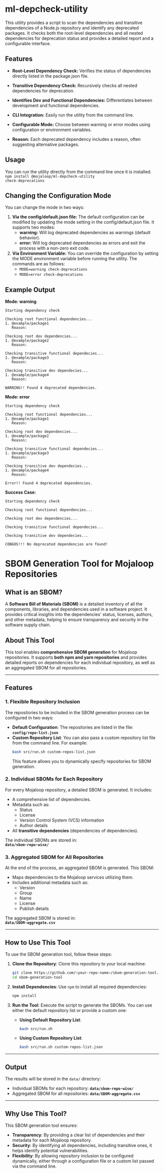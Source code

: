# ml-depcheck-utility

This utility provides a script to scan the dependencies and transitive dependencies of a Node.js repository and identify any deprecated packages. It checks both the root-level dependencies and all nested dependencies for deprecation status and provides a detailed report and a configurable interface.

## Features

- **Root-Level Dependency Check:** Verifies the status of dependencies directly listed in the package.json file.

- **Transitive Dependency Check:** Recursively checks all nested dependencies for deprecation.

- **Identifies Dev and Functional Dependencies:** Differentiates between development and functional dependencies.

- **CLI Integration:** Easily run the utility from the command line.

- **Configurable Mode:** Choose between warning or error modes using configuration or environment variables.

- **Reason:** Each deprecated dependency includes a reason, often suggesting alternative packages.

## Usage

You can run the utility directly from the command line once it is installed.<br>
`npm install @mojaloop/ml-depcheck-utility`<br>
`check-deprecations`<br>

## Changing the Configuration Mode

You can change the mode in two ways:

1. **Via the config/default.json file:**
   The default configuration can be modified by updating the mode setting in the config/default.json file. It supports two modes:
   - **warning:** Will log deprecated dependencies as warnings (default behavior).
   - **error:** Will log deprecated dependencies as errors and exit the process with a non-zero exit code.
2. **Via Environment Variable:**
   You can override the configuration by setting the MODE environment variable before running the utility. The commands are as follows:
   - `MODE=warning check-deprecations`
   - `MODE=error check-deprecations`

## Example Output

**Mode: warning**

```
Starting dependency check

Checking root functional dependencies...
1. @example/package1
   Reason:

Checking root dev dependencies...
1. @example/package2
   Reason:

Checking transitive functional dependecies...
1. @example/package3
   Reason:

Checking transitive dev dependecies...
1. @example/package4
   Reason:

WARNING!! Found 4 deprecated dependencies.
```

**Mode: error**

```
Starting dependency check

Checking root functional dependencies...
1. @example/package1
   Reason:

Checking root dev dependencies...
1. @example/package2
   Reason:

Checking transitive functional dependecies...
1. @example/package3
   Reason:

Checking transitive dev dependecies...
1. @example/package4
   Reason:

Error!! Found 4 deprecated dependencies.
```

**Success Case:**

```
Starting dependency check

Checking root functional dependencies...

Checking root dev dependencies...

Checking transitive functional dependecies...

Checking transitive dev dependecies...

CONGOS!!! No deprecated dependencies are found!
```

# SBOM Generation Tool for Mojaloop Repositories

## What is an SBOM?

A **Software Bill of Materials (SBOM)** is a detailed inventory of all the components, libraries, and dependencies used in a software project. It provides critical insights into the dependencies' status, licenses, authors, and other metadata, helping to ensure transparency and security in the software supply chain.

## About This Tool

This tool enables **comprehensive SBOM generation** for Mojaloop repositories. It supports **both npm and yarn repositories** and provides detailed reports on dependencies for each individual repository, as well as an aggregated SBOM for all repositories.

---

## Features

### 1. **Flexible Repository Inclusion**

The repositories to be included in the SBOM generation process can be configured in two ways:

- **Default Configuration**: The repositories are listed in the file:  
  **`config/repo-list.json`**
- **Custom Repository List**: You can also pass a custom repository list file from the command line. For example:
  ```bash
  bash src/run.sh custom-repos-list.json
  ```
  This feature allows you to dynamically specify repositories for SBOM generation.

### 2. **Individual SBOMs for Each Repository**

For every Mojaloop repository, a detailed SBOM is generated. It includes:

- A comprehensive list of dependencies.
- Metadata such as:
  - Status
  - License
  - Version Control System (VCS) information
  - Author details
- All **transitive dependencies** (dependencies of dependencies).

The individual SBOMs are stored in:  
**`data/sbom-repo-wise/`**

### 3. **Aggregated SBOM for All Repositories**

At the end of the process, an aggregated SBOM is generated. This SBOM:

- Maps dependencies to the Mojaloop services utilizing them.
- Includes additional metadata such as:
  - Version
  - Group
  - Name
  - License
  - Publish details

The aggregated SBOM is stored in:  
**`data/SBOM-aggregate.csv`**

---

## How to Use This Tool

To use the SBOM generation tool, follow these steps:

1. **Clone the Repository**:
   Clone this repository to your local machine:

   ```bash
   git clone https://github.com/<your-repo-name>/sbom-generation-tool.git
   cd sbom-generation-tool
   ```

2. **Install Dependencies**:
   Use `npm` to install all required dependencies:

   ```bash
   npm install
   ```

3. **Run the Tool**:
   Execute the script to generate the SBOMs. You can use either the default repository list or provide a custom one:
   - **Using Default Repository List**:
     ```bash
     bash src/run.sh
     ```
   - **Using Custom Repository List**:
     ```bash
     bash src/run.sh custom-repos-list.json
     ```

---

## Output

The results will be stored in the `data/` directory:

- Individual SBOMs for each repository: **`data/sbom-repo-wise/`**
- Aggregated SBOM for all repositories: **`data/SBOM-aggregate.csv`**

---

## Why Use This Tool?

This SBOM generation tool ensures:

- **Transparency**: By providing a clear list of dependencies and their metadata for each Mojaloop repository.
- **Security**: By identifying all dependencies, including transitive ones, it helps identify potential vulnerabilities.
- **Flexibility**: By allowing repository inclusion to be configured dynamically, either through a configuration file or a custom list passed via the command line.
